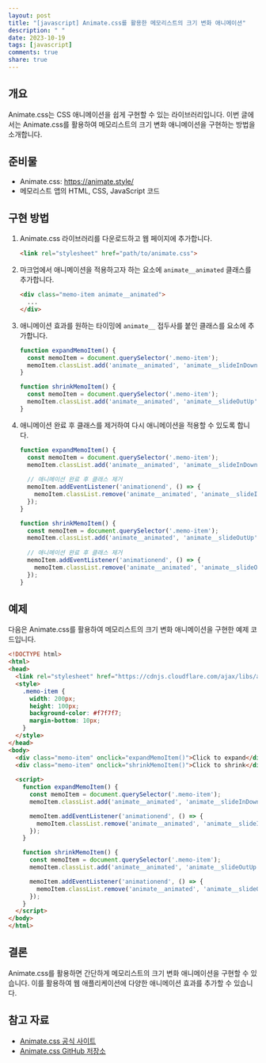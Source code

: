```yaml
---
layout: post
title: "[javascript] Animate.css를 활용한 메모리스트의 크기 변화 애니메이션"
description: " "
date: 2023-10-19
tags: [javascript]
comments: true
share: true
---
```


## 개요
Animate.css는 CSS 애니메이션을 쉽게 구현할 수 있는 라이브러리입니다. 이번 글에서는 Animate.css를 활용하여 메모리스트의 크기 변화 애니메이션을 구현하는 방법을 소개합니다.

## 준비물
- Animate.css: https://animate.style/
- 메모리스트 앱의 HTML, CSS, JavaScript 코드

## 구현 방법
1. Animate.css 라이브러리를 다운로드하고 웹 페이지에 추가합니다. 

   ```html
   <link rel="stylesheet" href="path/to/animate.css">
   ```
   
2. 마크업에서 애니메이션을 적용하고자 하는 요소에 `animate__animated` 클래스를 추가합니다.

   ```html
   <div class="memo-item animate__animated">
     ...
   </div>
   ```

3. 애니메이션 효과를 원하는 타이밍에 `animate__` 접두사를 붙인 클래스를 요소에 추가합니다.

   ```javascript
   function expandMemoItem() {
     const memoItem = document.querySelector('.memo-item');
     memoItem.classList.add('animate__animated', 'animate__slideInDown');
   }
   
   function shrinkMemoItem() {
     const memoItem = document.querySelector('.memo-item');
     memoItem.classList.add('animate__animated', 'animate__slideOutUp');
   }
   ```

4. 애니메이션 완료 후 클래스를 제거하여 다시 애니메이션을 적용할 수 있도록 합니다.

   ```javascript
   function expandMemoItem() {
     const memoItem = document.querySelector('.memo-item');
     memoItem.classList.add('animate__animated', 'animate__slideInDown');
     
     // 애니메이션 완료 후 클래스 제거
     memoItem.addEventListener('animationend', () => {
       memoItem.classList.remove('animate__animated', 'animate__slideInDown');
     });
   }
   
   function shrinkMemoItem() {
     const memoItem = document.querySelector('.memo-item');
     memoItem.classList.add('animate__animated', 'animate__slideOutUp');
     
     // 애니메이션 완료 후 클래스 제거
     memoItem.addEventListener('animationend', () => {
       memoItem.classList.remove('animate__animated', 'animate__slideOutUp');
     });
   }
   ```

## 예제
다음은 Animate.css를 활용하여 메모리스트의 크기 변화 애니메이션을 구현한 예제 코드입니다.

```html
<!DOCTYPE html>
<html>
<head>
  <link rel="stylesheet" href="https://cdnjs.cloudflare.com/ajax/libs/animate.css/4.1.1/animate.min.css">
  <style>
    .memo-item {
      width: 200px;
      height: 100px;
      background-color: #f7f7f7;
      margin-bottom: 10px;
    }
  </style>
</head>
<body>
  <div class="memo-item" onclick="expandMemoItem()">Click to expand</div>
  <div class="memo-item" onclick="shrinkMemoItem()">Click to shrink</div>
  
  <script>
    function expandMemoItem() {
      const memoItem = document.querySelector('.memo-item');
      memoItem.classList.add('animate__animated', 'animate__slideInDown');

      memoItem.addEventListener('animationend', () => {
        memoItem.classList.remove('animate__animated', 'animate__slideInDown');
      });
    }

    function shrinkMemoItem() {
      const memoItem = document.querySelector('.memo-item');
      memoItem.classList.add('animate__animated', 'animate__slideOutUp');

      memoItem.addEventListener('animationend', () => {
        memoItem.classList.remove('animate__animated', 'animate__slideOutUp');
      });
    }
  </script>
</body>
</html>
```

## 결론
Animate.css를 활용하면 간단하게 메모리스트의 크기 변화 애니메이션을 구현할 수 있습니다. 이를 활용하여 웹 애플리케이션에 다양한 애니메이션 효과를 추가할 수 있습니다.

## 참고 자료
- [Animate.css 공식 사이트](https://animate.style/)
- [Animate.css GitHub 저장소](https://github.com/animate-css/animate.css)